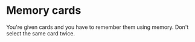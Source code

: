 # Memory cards

You're given cards and you have to remember them using memory.
Don't select the same card twice.
